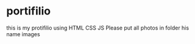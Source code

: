 # portifilio
this is my protifilio using HTML CSS JS
Please put all photos in folder his name images
